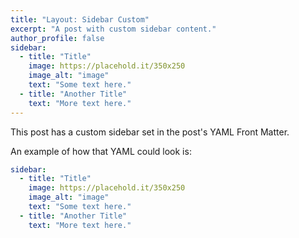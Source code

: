 ```yaml
---
title: "Layout: Sidebar Custom"
excerpt: "A post with custom sidebar content."
author_profile: false
sidebar:
  - title: "Title"
    image: https://placehold.it/350x250
    image_alt: "image"
    text: "Some text here."
  - title: "Another Title"
    text: "More text here."
---
```


This post has a custom sidebar set in the post's YAML Front Matter.

An example of how that YAML could look is:

```yaml
sidebar:
  - title: "Title"
    image: https://placehold.it/350x250
    image_alt: "image"
    text: "Some text here."
  - title: "Another Title"
    text: "More text here."
```
